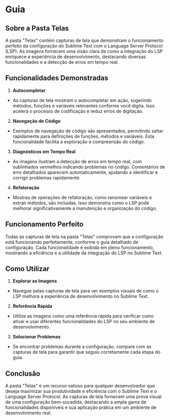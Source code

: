 # Guia
## Sobre a Pasta Telas
A pasta "Telas" contém capturas de tela que demonstram o funcionamento perfeito da configuração do Sublime Text com o Language Server Protocol (LSP). As imagens fornecem uma visão clara de como a integração do LSP enriquece a experiência de desenvolvimento, destacando diversas funcionalidades e a detecção de erros em tempo real.

## Funcionalidades Demonstradas
1. **Autocompletar**

* As capturas de tela mostram o autocompletar em ação, sugerindo métodos, funções e variáveis relevantes conforme você digita. Isso acelera o processo de codificação e reduz erros de digitação.

2. **Navegação de Código**

* Exemplos de navegação de código são apresentados, permitindo saltar rapidamente para definições de funções, métodos e variáveis. Esta funcionalidade facilita a exploração e compreensão do código.

3. **Diagnósticos em Tempo Real**

* As imagens ilustram a detecção de erros em tempo real, com sublinhados vermelhos indicando problemas no código. Comentários de erro detalhados aparecem automaticamente, ajudando a identificar e corrigir problemas rapidamente.

4. **Refatoração**

* Mostras de operações de refatoração, como renomear variáveis e extrair métodos, são incluídas. Isso demonstra como o LSP pode melhorar significativamente a manutenção e organização do código.

## Funcionamento Perfeito
Todas as capturas de tela na pasta "Telas" comprovam que a configuração está funcionando perfeitamente, conforme o guia detalhado de configuração. Cada funcionalidade é exibida em pleno funcionamento, mostrando a eficiência e a utilidade da integração do LSP no Sublime Text.

## Como Utilizar
1. **Explorar as Imagens**

* Navegue pelas capturas de tela para ver exemplos visuais de como o LSP melhora a experiência de desenvolvimento no Sublime Text.

2. **Referência Rápida**

* Utilize as imagens como uma referência rápida para verificar como ativar e usar diferentes funcionalidades do LSP no seu ambiente de desenvolvimento.

3. **Solucionar Problemas**

* Se encontrar problemas durante a configuração, compare com as capturas de tela para garantir que seguiu corretamente cada etapa do guia.

## Conclusão
A pasta "Telas" é um recurso valioso para qualquer desenvolvedor que deseja maximizar sua produtividade e eficiência com o Sublime Text e o Language Server Protocol. As capturas de tela fornecem uma prova visual de uma configuração bem-sucedida, destacando a ampla gama de funcionalidades disponíveis e sua aplicação prática em um ambiente de desenvolvimento real.
